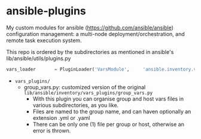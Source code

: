 ansible-plugins
===============

My custom modules for ansible (https://github.com/ansible/ansible) configuration management: 
a multi-node deployment/orchestration, and remote task execution system.

This repo is ordered by the subdirectories as mentioned in ansible's lib/ansible/utils/plugins.py
```python
vars_loader       = PluginLoader('VarsModule',     'ansible.inventory.vars_plugins',    C.DEFAULT_VARS_PLUGIN_PATH,       'vars_plugins')
```
+ `vars_plugins/`
    + group_vars.py: customized version of the original `lib/ansible/inventory/vars_plugins/group_vars.py`
        - With this plugin you can organise group and host vars files in various subdirectories, as you like. 
        - Files are named to the group name, and can haven optionally an extension .yml or .yaml
        -  There can be only one (1) file per group or host, otherwise an error is thrown.

